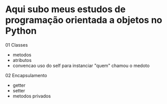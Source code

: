 ﻿# Aqui subo meus estudos de programação orientada a objetos no Python

01 Classes 
  - metodos
  - atributos
  - convencao uso do self para instanciar "quem" chamou o medoto


 02 Encapsulamento
  - getter
  - setter
  - metodos privados


